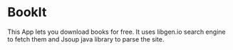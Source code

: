 # BookIt
This App lets you download books for free.
It uses libgen.io search engine to fetch them and Jsoup java library to parse the site.
